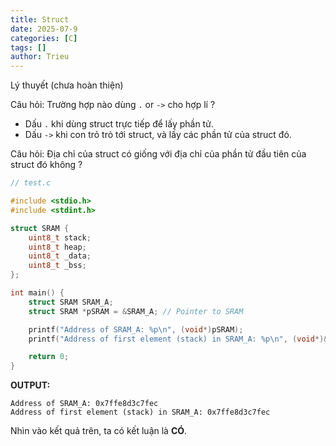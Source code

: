 ```yaml
---
title: Struct
date: 2025-07-9
categories: [C]
tags: []
author: Trieu
---
```


Lý thuyết (chưa hoàn thiện)



Câu hỏi: Trường hợp nào dùng `.` or `->` cho hợp lí ?
- Dấu `.` khi dùng struct trực tiếp để lấy phần tử.
- Dấu `->` khi con trỏ trỏ tới struct, và lấy các phần tử của struct đó.



Câu hỏi: Địa chỉ của struct có giống với địa chỉ của phần tử đầu tiên của struct đó không ?

~~~c
// test.c

#include <stdio.h>
#include <stdint.h>

struct SRAM {
    uint8_t stack;
    uint8_t heap;
    uint8_t _data;
    uint8_t _bss;
};

int main() {
    struct SRAM SRAM_A;
    struct SRAM *pSRAM = &SRAM_A; // Pointer to SRAM

    printf("Address of SRAM_A: %p\n", (void*)pSRAM);
    printf("Address of first element (stack) in SRAM_A: %p\n", (void*)&(SRAM_A.stack));

    return 0;
}
~~~

**OUTPUT:**
~~~
Address of SRAM_A: 0x7ffe8d3c7fec
Address of first element (stack) in SRAM_A: 0x7ffe8d3c7fec
~~~

Nhìn vào kết quả trên, ta có kết luận là **CÓ**.

